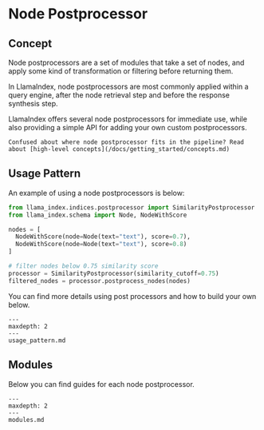 # Node Postprocessor

## Concept
Node postprocessors are a set of modules that take a set of nodes, and apply some kind of transformation or filtering before returning them.

In LlamaIndex, node postprocessors are most commonly applied within a query engine, after the node retrieval step and before the response synthesis step.

LlamaIndex offers several node postprocessors for immediate use, while also providing a simple API for adding your own custom postprocessors.

```{tip}
Confused about where node postprocessor fits in the pipeline? Read about [high-level concepts](/docs/getting_started/concepts.md)
```

## Usage Pattern

An example of using a node postprocessors is below:

```python
from llama_index.indices.postprocessor import SimilarityPostprocessor
from llama_index.schema import Node, NodeWithScore

nodes = [
  NodeWithScore(node=Node(text="text"), score=0.7),
  NodeWithScore(node=Node(text="text"), score=0.8)
]

# filter nodes below 0.75 similarity score
processor = SimilarityPostprocessor(similarity_cutoff=0.75)
filtered_nodes = processor.postprocess_nodes(nodes)
```

You can find more details using post processors and how to build your own below.

```{toctree}
---
maxdepth: 2
---
usage_pattern.md
```

## Modules
Below you can find guides for each node postprocessor.

```{toctree}
---
maxdepth: 2
---
modules.md
```